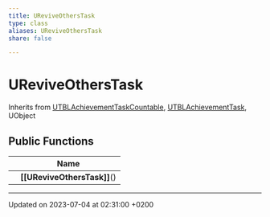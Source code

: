 ```yaml
---
title: UReviveOthersTask
type: class
aliases: UReviveOthersTask
share: false

---
```


# UReviveOthersTask





Inherits from [UTBLAchievementTaskCountable](/docs/SDK/Source/Classes/classUTBLAchievementTaskCountable.md), [UTBLAchievementTask](/docs/SDK/Source/Classes/classUTBLAchievementTask.md), UObject

## Public Functions

|                | Name           |
| -------------- | -------------- |
| | **[[UReviveOthersTask]]**() |

-------------------------------

Updated on 2023-07-04 at 02:31:00 +0200